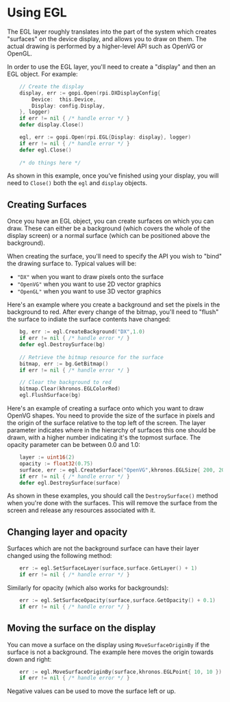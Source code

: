 
# Using EGL

The EGL layer roughly translates into the part of the system which creates
"surfaces" on the device display, and allows you to draw on them. The actual
drawing is performed by a higher-level API such as OpenVG or OpenGL.

In order to use the EGL layer, you'll need to create a "display" and then an
EGL object. For example:

```go
	// Create the display
    display, err := gopi.Open(rpi.DXDisplayConfig{
		Device:  this.Device,
		Display: config.Display,
	}, logger)
	if err != nil { /* handle error */ }
	defer display.Close()

	egl, err := gopi.Open(rpi.EGL{Display: display}, logger)
	if err != nil { /* handle error */ }
	defer egl.Close()
	
	/* do things here */
```

As shown in this example, once you've finished using your display, you will need
to `Close()` both the `egl` and `display` objects.

## Creating Surfaces

Once you have an EGL object, you can create surfaces on which you can draw. These
can either be a background (which covers the whole of the display screen) or
a normal surface (which can be positioned above the background).

When creating the surface, you'll need to specify the API you wish to "bind"
the drawing surface to. Typical values will be:

  * `"DX"` when you want to draw pixels onto the surface
  * `"OpenVG"` when you want to use 2D vector graphics
  * `"OpenGL"` when you want to use 3D vector graphics
  
Here's an example where you create a background and set the pixels in the
background to red. After every change of the bitmap, you'll need to "flush" the
surface to indiate the surface contents have changed:

```go
	bg, err := egl.CreateBackground("DX",1.0)
	if err != nil { /* handle error */ }
	defer egl.DestroySurface(bg)
	
	// Retrieve the bitmap resource for the surface
	bitmap, err := bg.GetBitmap()
	if err != nil { /* handle error */ }

	// Clear the background to red
	bitmap.Clear(khronos.EGLColorRed)
	egl.FlushSurface(bg)
```

Here's an example of creating a surface onto which you want to draw OpenVG
shapes. You need to provide the size of the surface in pixels and the origin
of the surface relative to the top left of the screen. The layer parameter
indicates where in the hierarchy of surfaces this one should be drawn, with
a higher number indicating it's the topmost surface.  The opacity parameter
can be between 0.0 and 1.0:

```go
    layer := uint16(2)
	opacity := float32(0.75)
	surface, err := egl.CreateSurface("OpenVG",khronos.EGLSize{ 200, 200 },khronos.EGLPoint{ 50, 50 },layer,opacity)
	if err != nil { /* handle error */ }
	defer egl.DestroySurface(surface)
```

As shown in these examples, you should call the `DestroySurface()` method when
you're done with the surfaces. This will remove the surface from the screen and
release any resources associated with it.

## Changing layer and opacity

Surfaces which are not the background surface can have their layer changed using
the following method:

```go
	err := egl.SetSurfaceLayer(surface,surface.GetLayer() + 1)
	if err != nil { /* handle error */ }
```

Similarly for opacity (which also works for backgrounds):

```go
	err := egl.SetSurfaceOpacity(surface,surface.GetOpacity() + 0.1)
	if err != nil { /* handle error */ }
```


## Moving the surface on the display

You can move a surface on the display using `MoveSurfaceOriginBy` if the
surface is not a background. The example here moves the origin towards down 
and right:

```go
	err := egl.MoveSurfaceOriginBy(surface,khronos.EGLPoint{ 10, 10 })
	if err != nil { /* handle error */ }
```

Negative values can be used to move the surface left or up.


